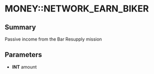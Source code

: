 # MONEY::NETWORK_EARN_BIKER

## Summary
Passive income from the Bar Resupply mission

## Parameters
* **INT** amount